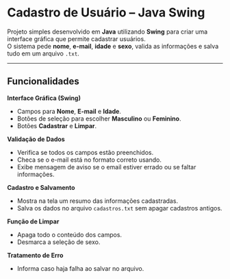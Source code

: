 # Cadastro de Usuário – Java Swing

Projeto simples desenvolvido em **Java** utilizando **Swing** para criar uma interface gráfica que permite cadastrar usuários.  
O sistema pede **nome**, **e-mail**, **idade** e **sexo**, valida as informações e salva tudo em um arquivo `.txt`.

---

##  Funcionalidades

 **Interface Gráfica (Swing)**  
- Campos para **Nome**, **E-mail** e **Idade**.  
- Botões de seleção para escolher **Masculino** ou **Feminino**.  
- Botões **Cadastrar** e **Limpar**.

 **Validação de Dados**  
- Verifica se todos os campos estão preenchidos.  
- Checa se o e-mail está no formato correto usando.  
- Exibe mensagem de aviso se o email estiver errado ou se faltar informações.

 **Cadastro e Salvamento**  
- Mostra na tela um resumo das informações cadastradas.  
- Salva os dados no arquivo `cadastros.txt` sem apagar cadastros antigos.

 **Função de Limpar**  
- Apaga todo o conteúdo dos campos.  
- Desmarca a seleção de sexo.

 **Tratamento de Erro**  
- Informa caso haja falha ao salvar no arquivo.
